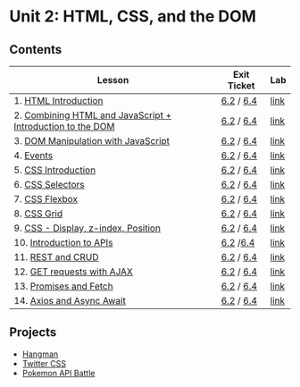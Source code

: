 # Unit 2: HTML, CSS, and the DOM

## Contents

| Lesson | Exit Ticket | Lab |
| --- | --- | --- |
| 1. [HTML Introduction](./html_introduction_combined) | [6.2](https://canvas.instructure.com/courses/1605748/quizzes/4100854) / [6.4](https://canvas.instructure.com/courses/1705731/quizzes/4239868) | [link](https://github.com/joinpursuit/Pursuit-Core-Web-HTML-Introduction-Lab)  |
| 2. [Combining HTML and JavaScript + Introduction to the DOM](./dom_1/README.md) | [6.2](https://canvas.instructure.com/courses/1605748/quizzes/4107336) / [6.4](https://canvas.instructure.com/courses/1705731/quizzes/4239883) | [link](https://github.com/joinpursuit/combining-html-and-javascript-plus-dom)
| 3. [DOM Manipulation with JavaScript](./dom_manipulation) | [6.2](https://canvas.instructure.com/courses/1605748/quizzes/4116399) / [6.4](https://canvas.instructure.com/courses/1705731/quizzes/4239875) | [link](https://github.com/joinpursuit/adding_elements_to_the_dom_lab)
| 4. [Events](./events) | [6.2](https://canvas.instructure.com/courses/1605748/quizzes/4129211) / [6.4](https://canvas.instructure.com/courses/1705731/quizzes/4239887) | [link](https://github.com/joinpursuit/events_lab)
| 5. [CSS Introduction](./css_intro) | [6.2](https://canvas.instructure.com/courses/1605748/quizzes/4143418) / [6.4](https://canvas.instructure.com/courses/1705731/quizzes/4239880) | [link](https://github.com/joinpursuit/Pursuit-Core-CSS-Intro-Lab/blob/master/README.md) |
| 6. [CSS Selectors](./css_selectors) | [6.2](https://canvas.instructure.com/courses/1605748/quizzes/4151828) / [6.4](https://canvas.instructure.com/courses/1705731/quizzes/4239869) | [link](https://github.com/joinpursuit/Pursuit-Core-CSS-Selectors-Lab/blob/master/README.md) |
| 7. [CSS Flexbox](./css_flexbox) | [6.2](https://canvas.instructure.com/courses/1605748/quizzes/4174615) / [6.4](https://canvas.instructure.com/courses/1705731/quizzes/4239881) | [link](https://github.com/joinpursuit/css_flexbox_exercise) |
| 8. [CSS Grid](./css_grid) | [6.2](https://canvas.instructure.com/courses/1605748/quizzes/4179035) / [6.4](https://canvas.instructure.com/courses/1705731/quizzes/4239884) | [link](https://github.com/joinpursuit/css_grid_exercise)
| 9. [CSS - Display, z-index, Position](./css_display_position_zind) | [6.2](https://canvas.instructure.com/courses/1605748/quizzes/4217753) / [6.4](https://canvas.instructure.com/courses/1705731/quizzes/4239874) | [link](https://github.com/joinpursuit/css_display_position_zindex_exercise) |
| 10. [Introduction to APIs](./api_intro) | [6.2](https://canvas.instructure.com/courses/1605748/quizzes/4245201) /[6.4](https://canvas.instructure.com/courses/1705731/quizzes/4494816) | [link](https://github.com/joinpursuit/Pursuit-Core-Introduction-To-Networking-and-APIs-Lab/blob/master/README.md) |
| 11. [REST and CRUD](./restful_apis) | [6.2](https://canvas.instructure.com/courses/1605748/quizzes/4245541) / [6.4](https://canvas.instructure.com/courses/1705731/quizzes/4494817) | [link](https://github.com/joinpursuit/restfulapi_exercise) |
| 12. [GET requests with AJAX](./ajax) | [6.2](https://canvas.instructure.com/courses/1605748/quizzes/4262503) / [6.4](https://canvas.instructure.com/courses/1705731/quizzes/4494813) | [link](https://github.com/joinpursuit/Pursuit-Core-Web-AJAX-Lab) |
| 13. [Promises and Fetch](./fetch/README.md) | [6.2](https://canvas.instructure.com/courses/1605748/quizzes/4271116) / [6.4](https://canvas.instructure.com/courses/1705731/quizzes/4494814) | [link](https://github.com/joinpursuit/Pursuit-Core-Web-Promises-Fetch-Lab/blob/master/README.md) |
| 14. [Axios and Async Await](./axios%2Basync-await) | [6.2](https://canvas.instructure.com/courses/1605748/quizzes/4282554) / [6.4](https://canvas.instructure.com/courses/1705731/quizzes/4494815) | [link](https://github.com/joinpursuit/axios_assignment/blob/master/axios_exercise.md) |

## Projects

- [Hangman](https://github.com/joinpursuit/Pursuit-Core-Web-Hangman-Weekly-Assignment/blob/master/README.md)
- [Twitter CSS](https://github.com/joinpursuit/Pursuit-Core-Web-Twitter-CSS-Assignment)
- [Pokemon API Battle](https://github.com/joinpursuit/Pursuit-Core-Web-Loading-Data-from-Online-Assignment/blob/master/README.md)
